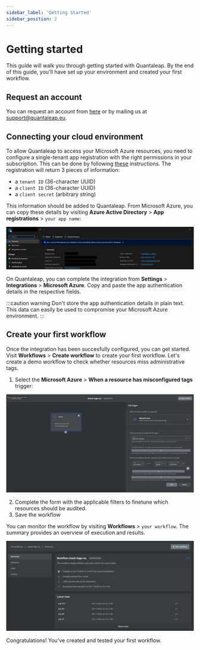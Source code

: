 ```yaml
---
sidebar_label: 'Getting Started'
sidebar_position: 2
---
```


# Getting started

This guide will walk you through getting started with Quantaleap. By the end of this guide, you'll have set up your environment and created your first workflow.

## Request an account

You can request an account from [here](https://sack33mm4m8.typeform.com/to/unzBLsJ5) or by mailing us at support@quantaleap.eu.

## Connecting your cloud environment

To allow Quantaleap to access your Microsoft Azure resources, you need to configure a single-tenant app registration with the right permissions in your subscription. This can be done by following [these](https://learn.microsoft.com/en-us/azure/active-directory/develop/quickstart-register-app) instructions. The registration will return 3 pieces of information:

- a `tenant ID` (36-character UUID)
- a `client ID` (36-character UUID)
- a `client secret` (arbitrary string)

This information should be added to Quantaleap. From Microsoft Azure, you can copy these details by visiting **Azure Active Directory** > **App registrations** > `your app name`:

![App Registration](01-app-registration.png)

On Quantaleap, you can complete the integration from **Settings** > **Integrations** > **Microsoft Azure**. Copy and paste the app authentication details in the respective fields.

:::caution warning
Don't store the app authentication details in plain text. This data can easily be used to compromise your Microsoft Azure environment.
:::

## Create your first workflow

Once the integration has been succesfully configured, you can get started. Visit **Workflows** > **Create workflow** to create your first workflow. Let's create a demo workflow to check whether resources miss administrative tags.

1. Select the **Microsoft Azure** > **When a resource has misconfigured tags** trigger:

![Workflow](02-workflow.png)

2. Complete the form with the applicable filters to finetune which resources should be audited.
3. Save the workflow

You can monitor the workflow by visiting **Workflows** > `your workflow`. The summary provides an overview of execution and results.

![Workflow Execution](03-workflow-execution.png)

Congratulations! You've created and tested your first workflow.
